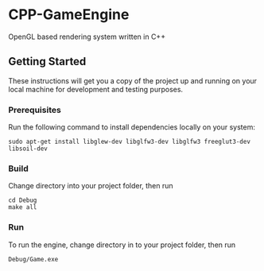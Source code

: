 # CPP-GameEngine

OpenGL based rendering system written in C++

## Getting Started

These instructions will get you a copy of the project up and running on your local machine for development and testing purposes.

### Prerequisites

Run the following command to install dependencies locally on your system:

```
sudo apt-get install libglew-dev libglfw3-dev libglfw3 freeglut3-dev libsoil-dev
```


### Build

Change directory into your project folder, then run

```
cd Debug
make all
```

### Run

To run the engine, change directory in to your project folder, then run

``` 
Debug/Game.exe
```
